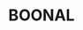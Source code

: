 ---
lastmod: '2025-04-06T06:05:20+00:00'
latitude: -28.76070035
layout: suburb
longitude: 150.5515363
postcode: '2409'
state: NSW
title: BOONAL
url: /nsw/boonal/
---
